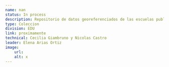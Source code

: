 ```yaml
---
name: nan
status: In process
description: Repositorio de datos georeferenciados de las escuelas publicas de nivel preescolar, primario y secundario de ALC. El repositorio contará con una base georefenciada de edificios escolares para cada país, y una base de 14 atributos clave a nivel de escuela en base a datos adminsitrativos, que es posible mergear en base a ID del edificio. Estamos actualmente montando el repositorio, y planificamos dejar cargadas las capas en SCL Data a fin del 2024 con al menos 15 paises de la región Este es el insumo base para diversos proyectos de analisis espacial que estamos planificando desde EDU. 
type: Coleccion
division: EDU
link: proximamente
technical: Cecilia Giambruno y Nicolas Castro
leader: Elena Arias Ortiz
image: 
    url: 
    alt: x
---
```

    